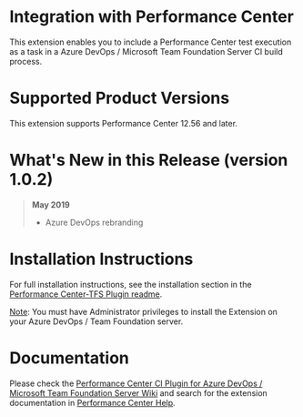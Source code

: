 # Integration with Performance Center

This extension enables you to include a Performance Center test execution as a task in a Azure DevOps / Microsoft Team Foundation Server CI build process. 

# Supported Product Versions

This extension supports Performance Center 12.56 and later.

# What's New in this Release (version 1.0.2)

> **May 2019**
> - Azure DevOps rebranding

# Installation Instructions

For full installation instructions, see the installation section in the [Performance Center-TFS Plugin readme](https://github.com/MicroFocus/Performance-Center-TFS-Plugin/blob/master/readme.md).

<u>Note</u>: You must have Administrator privileges to install the Extension on your Azure DevOps / Team Foundation server.

# Documentation

Please check the [Performance Center CI Plugin for Azure DevOps / Microsoft Team Foundation Server Wiki](https://github.com/MicroFocus/Performance-Center-TFS-Plugin/wiki) and search for the extension documentation in [Performance Center Help](https://admhelp.microfocus.com/pc/en/latest/online_help/Content/PC/Microsoft-Team-Foundation-Plugin.htm).
